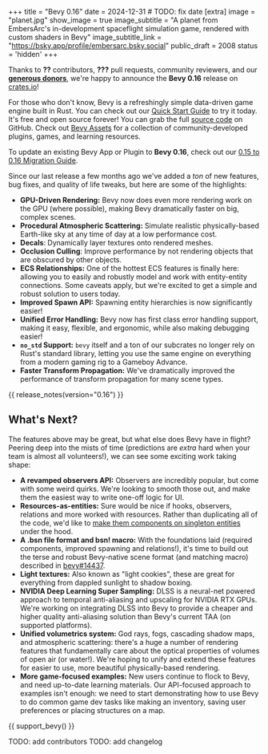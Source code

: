 +++
title = "Bevy 0.16"
date = 2024-12-31 # TODO: fix date
[extra]
image = "planet.jpg"
show_image = true
image_subtitle = "A planet from EmbersArc's in-development spaceflight simulation game, rendered with custom shaders in Bevy"
image_subtitle_link = "https://bsky.app/profile/embersarc.bsky.social"
public_draft = 2008
status = 'hidden'
+++

Thanks to **??** contributors, **???** pull requests, community reviewers, and our [**generous donors**](/donate), we're happy to announce the **Bevy 0.16** release on [crates.io](https://crates.io/crates/bevy)!

For those who don't know, Bevy is a refreshingly simple data-driven game engine built in Rust. You can check out our [Quick Start Guide](/learn/quick-start) to try it today. It's free and open source forever! You can grab the full [source code](https://github.com/bevyengine/bevy) on GitHub. Check out [Bevy Assets](https://bevyengine.org/assets) for a collection of community-developed plugins, games, and learning resources.

To update an existing Bevy App or Plugin to **Bevy 0.16**, check out our [0.15 to 0.16 Migration Guide](/learn/migration-guides/0-15-to-0-16/).

Since our last release a few months ago we've added a _ton_ of new features, bug fixes, and quality of life tweaks, but here are some of the highlights:

- **GPU-Driven Rendering:** Bevy now does even more rendering work on the GPU (where possible), making Bevy dramatically faster on big, complex scenes.
- **Procedural Atmospheric Scattering:** Simulate realistic physically-based Earth-like sky at any time of day at a low performance cost.
- **Decals**: Dynamically layer textures onto rendered meshes.
- **Occlusion Culling**: Improve performance by not rendering objects that are obscured by other objects.
- **ECS Relationships:** One of the hottest ECS features is finally here: allowing you to easily and robustly model and work with entity-entity connections. Some caveats apply, but we're excited to get a simple and robust solution to users today.
- **Improved Spawn API:** Spawning entity hierarchies is now significantly easier!
- **Unified Error Handling:** Bevy now has first class error handling support, making it easy, flexible, and ergonomic, while also making debugging easier!
- **`no_std` Support:** `bevy` itself and a ton of our subcrates no longer rely on Rust's standard library, letting you use the same engine on everything from a modern gaming rig to a Gameboy Advance.
- **Faster Transform Propagation:** We've dramatically improved the performance of transform propagation for many scene types.
<!-- more -->

{{ release_notes(version="0.16") }}

## What's Next?

The features above may be great, but what else does Bevy have in flight?
Peering deep into the mists of time (predictions are _extra_ hard when your team is almost all volunteers!), we can see some exciting work taking shape:

- **A revamped observers API:** Observers are incredibly popular, but come with some weird quirks. We're looking to smooth those out, and make them the easiest way to write one-off logic for UI.
- **Resources-as-entities:** Sure would be nice if hooks, observers, relations and more worked with resources. Rather than duplicating all of the code, we'd like to [make them components on singleton entities](https://github.com/bevyengine/bevy/pull/17485) under the hood.
- **A .bsn file format and bsn! macro:** With the foundations laid (required components, improved spawning and relations!), it's time to build out the terse and robust Bevy-native scene format (and matching macro) described in [bevy#14437](https://github.com/bevyengine/bevy/discussions/14437).
- **Light textures:** Also known as "light cookies", these are great for everything from dappled sunlight to shadow boxing.
- **NVIDIA Deep Learning Super Sampling:** DLSS is a neural-net powered approach to temporal anti-aliasing and upscaling for NVIDIA RTX GPUs. We're working on integrating DLSS into Bevy to provide a cheaper and higher quality anti-aliasing solution than Bevy's current TAA (on supported platforms).
- **Unified volumetrics system:** God rays, fogs, cascading shadow maps, and atmospheric scattering: there's a huge a number of rendering features that fundamentally care about the optical properties of volumes of open air (or water!). We're hoping to unify and extend these features for easier to use, more beautiful physically-based rendering.
- **More game-focused examples:** New users continue to flock to Bevy, and need up-to-date learning materials. Our API-focused approach to examples isn't enough: we need to start demonstrating how to use Bevy to do common game dev tasks like making an inventory, saving user preferences or placing structures on a map.

{{ support_bevy() }}

TODO: add  contributors
TODO: add changelog
